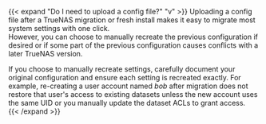 &NewLine;

{{< expand "Do I need to upload a config file?" "v" >}}
Uploading a config file after a TrueNAS migration or fresh install makes it easy to migrate most system settings with one click.  
However, you can choose to manually recreate the previous configuration if desired or if some part of the previous configuration causes conflicts with a later TrueNAS version.

If you choose to manually recreate settings, carefully document your original configuration and ensure each setting is recreated exactly.
For example, re-creating a user account named *bob* after migration does not restore that user's access to existing datasets unless the new account uses the same UID or you manually update the dataset ACLs to grant access.  
{{< /expand >}}
